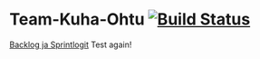 # Team-Kuha-Ohtu [![Build Status](https://travis-ci.org/Mirex97/Team-Kuha-Ohtu.svg?branch=master)](https://travis-ci.org/Mirex97/Team-Kuha-Ohtu)

[Backlog ja Sprintlogit](https://docs.google.com/spreadsheets/d/10le1rAXnpnXbXQAB3VVUD4vGYFyIbnLuF8VZ20hsJDA/edit?usp=sharing)
Test again!
